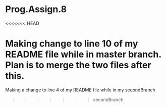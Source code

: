 # Prog.Assign.8


<<<<<<< HEAD






Making change to line 10 of my README file while in master branch. Plan is to merge the two files after this.
=======
Making a change to line 4 of my README file while in my secondBranch
>>>>>>> secondBranch
